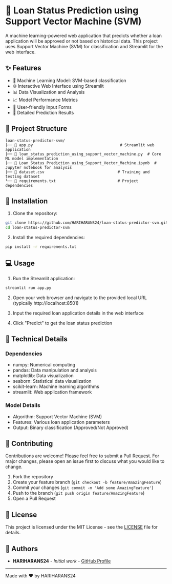# 🏦 Loan Status Prediction using Support Vector Machine (SVM)

A machine learning-powered web application that predicts whether a loan application will be approved or not based on historical data. This project uses Support Vector Machine (SVM) for classification and Streamlit for the web interface.

## ✨ Features
- 🤖 Machine Learning Model: SVM-based classification
- 🌐 Interactive Web Interface using Streamlit
- 📊 Data Visualization and Analysis
- 📈 Model Performance Metrics
- 📱 User-friendly Input Forms
- 📑 Detailed Prediction Results

## 📁 Project Structure
``` 
loan-status-predictor-svm/ 
├── 📝 app.py                                      # Streamlit web application
├── 📝 loan_status_prediction_using_support_vector_machine.py  # Core ML model implementation
├── 📝 Loan_Status_Prediction_using_Support_Vector_Machine.ipynb  # Jupyter notebook for analysis
├── 📝 dataset.csv                                # Training and testing dataset
└── 📝 requirements.txt                           # Project dependencies
```

## 🚀 Installation

1. Clone the repository:
```bash
git clone https://github.com/HARIHARANS24/loan-status-predictor-svm.git
cd loan-status-predictor-svm
```

2. Install the required dependencies:
```bash
pip install -r requirements.txt
```

## 💻 Usage

1. Run the Streamlit application:
```bash
streamlit run app.py
```

2. Open your web browser and navigate to the provided local URL (typically http://localhost:8501)

3. Input the required loan application details in the web interface

4. Click "Predict" to get the loan status prediction

## 🔧 Technical Details

### Dependencies
- numpy: Numerical computing
- pandas: Data manipulation and analysis
- matplotlib: Data visualization
- seaborn: Statistical data visualization
- scikit-learn: Machine learning algorithms
- streamlit: Web application framework

### Model Details
- Algorithm: Support Vector Machine (SVM)
- Features: Various loan application parameters
- Output: Binary classification (Approved/Not Approved)

## 🤝 Contributing

Contributions are welcome! Please feel free to submit a Pull Request. For major changes, please open an issue first to discuss what you would like to change.

1. Fork the repository
2. Create your feature branch (`git checkout -b feature/AmazingFeature`)
3. Commit your changes (`git commit -m 'Add some AmazingFeature'`)
4. Push to the branch (`git push origin feature/AmazingFeature`)
5. Open a Pull Request

## 📄 License

This project is licensed under the MIT License - see the [LICENSE](LICENSE) file for details.

## 👥 Authors

- **HARIHARANS24** - *Initial work* - [GitHub Profile](https://github.com/HARIHARANS24)

---
Made with ❤️ by HARIHARANS24 

